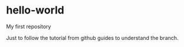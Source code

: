 # hello-world
My first repository

Just to follow the tutorial from github guides to understand the branch.
